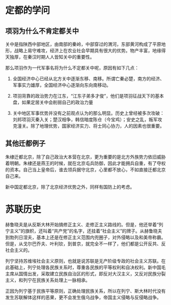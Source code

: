 # 定都的学问

## 项羽为什么不肯定都关中

关中是指陕西中部地区，由南部的秦岭，中部穿过的渭河，东部黄河构成了平原地形，战略上易守难攻，经济上在农业社会早期具有很大的优势。物产丰富，地缘得天独厚，在秦汉时期人人皆知关中的重要性。

那么项羽作为一代军事名将为什么不定都关中呢，原因有如下几点：

1. 全国经济中心已经从北方关中逐渐东移、南移。所谓亡秦必楚，南方的经济、军事实力雄厚，全国经济中心逐渐向东向南移动。

2. 项羽背靠的政治势力在江东，“江东子弟多才俊”，他们是项羽征战天下的基本盘，如果定居关中会削弱自己的政治力量

3. 关中地区军事优势并没有之前观点认为的那么明显。历史上曾经被多次攻破：刘邦项羽灭秦入关；楚汉相争，韩信暗度陈仓（今宝鸡）；安史之乱，叛军攻克潼关。除了地理优势，国家经济实力、将士同心协力，人的因素也很重要。

## 其他迁都例子

朱棣迁都北京，除了自己政治大本营在北京，更为重要的是北方外族势力依旧威胁着明朝。朱棣还是燕王的时候，就在北京屯兵防御，因此才能拥兵自重，有了夺权的资本。自己当上皇帝后，谁去领兵据守北京，心里都不放心，不如直接迁都北京自己来。

新中国定都北京，除了北京经济优势之外，同样有国防上的考虑。

# 苏联历史

赫鲁晓夫是从反斯大林开始搞修正主义、走修正主义路线的。但是，他还举着“列宁主义”的旗帜，还叫着“共产党”的名字，还挂着“社会主义”的牌子。从赫鲁晓夫到勃列日涅夫，基本上还是在修正主义范围内兜圈子，对外侵略以及和美帝称霸。但是，从戈尔巴乔夫、叶利钦，到普京，就完全不一样了，他们都是公开反共、反社会主义的。

列宁坚持苏维埃社会主义原则，也就是说苏联是无产阶级专政的社会主义苏联。在此基础上，列宁处理各民族关系时，尊重各民族的平等权利和自决权利。新中国毛主席从国情出发，采取建立民族自治区的形式，即反对大汉主义，又反对民族分裂主义，和列宁在民族关系处理上一脉相承。

正因为列宁基于民族平等原则，正确处理民族关系，所以在列宁、斯大林时代没有发生苏联解体这样的恶果，更不会发生俄乌战争，帝国主义侵略与反侵略战争。
